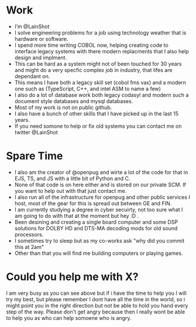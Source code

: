 # Work
- I’m @LainShot
- I solve engineering problems for a job using technology weather that is hardware or software.
- I spend more time writing COBOL now, helping creating code to interface legacy systems with there modern replacments that I also help design and implment.
- This can be hard as a system might not of been touched for 30 years and might do a very specfic complex job in industry, that lifes are dependant on.
- This means I have both a legacy skill set (cobol fms vax) and a modern one such as (TypeScript, C++, and intel ASM to name a few)
- I also do a lot of database work both legacy codasyl and modern such a document style databases and mysql databases.
- Most of my work is not on public github. 
- I also have a bunch of other skills that I have picked up in the last 15 years.
- If you need somone to help or fix old systems you can contact me on twitter @LainShot

# Spare Time 
- I also am the creator of @openpug and wirte a lot of the code for that in EJS, TS, and JS with a little bit of Python and C. 
- None of that code is on here either and is stored on our private SCM. If you want to help out with that just contact me.
- I also run all of the infrastructure for openpug and other public services I host, most of the gear for this is spread out between GE and FIN.
- I am currently studying a degree in cyber secuirty, not too sure what I am going to do with that at the moment but hey :D .
- Been desining and creating a single board computer and some DSP solutions for DOLBY HD and DTS-MA decoding mods for old sound processors.
- I sometimes try to sleep but as my co-works ask "why did you commit this at 2am"
- Other than that you will find me building computers or playing games.    

# Could you help me with X?

I am very busy as you can see above but if i have the time to help you I will try my best, but please remember I dont have all the time in the world, so i might point you in the right direction but not be able to hold you hand every step of the way. Please don't get angry because then I really wont be able to help you as who can help somoene who is angry.
<!---
LainShot/LainShot is a ✨ special ✨ repository because its `README.md` (this file) appears on your GitHub profile.
You can click the Preview link to take a look at your changes.
--->
